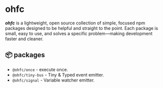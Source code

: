# ohfc

**_ohfc_** is a lightweight, open source collection of simple, focused npm packages designed to be helpful and straight to the point. Each package is small, easy to use, and solves a specific problem—making development faster and cleaner.

## 📦 packages

- `@ohfc/once` - execute once.
- `@ohfc/tiny-bus` - Tiny & Typed event emitter.
- `@ohfc/signal` - Variable watcher emitter.
